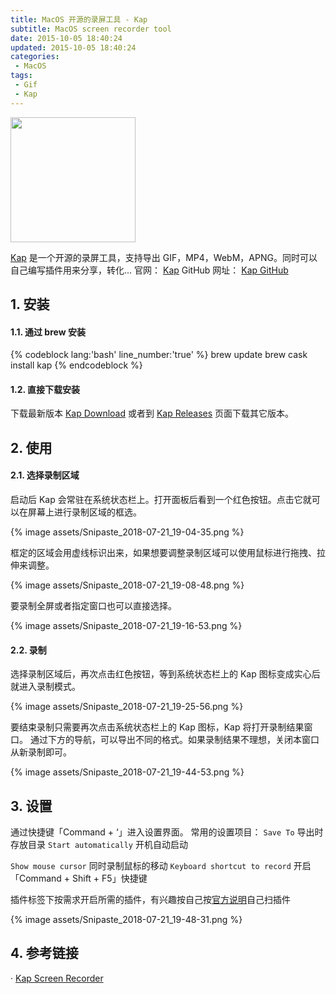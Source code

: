 ```yaml
---
title: MacOS 开源的录屏工具 - Kap
subtitle: MacOS screen recorder tool
date: 2015-10-05 18:40:24
updated: 2015-10-05 18:40:24
categories:
 - MacOS
tags:
 - Gif
 - Kap
---
```


<p>
<img src="{% asset_path assets/logo.svg %}" width="200" />
</p>

[Kap][] 是一个开源的录屏工具，支持导出 GIF，MP4，WebM，APNG。同时可以自己编写插件用来分享，转化...
官网： [Kap][]
GitHub 网址： [Kap GitHub][]

<!--more-->

## 1. 安装
#### 1.1. 通过 brew 安装
{% codeblock lang:'bash' line_number:'true' %}
brew update
brew cask install kap
{% endcodeblock %}

#### 1.2. 直接下载安装
下载最新版本 [Kap Download][]
或者到 [Kap Releases][] 页面下载其它版本。

## 2. 使用
#### 2.1. 选择录制区域
启动后 Kap 会常驻在系统状态栏上。打开面板后看到一个红色按钮。点击它就可以在屏幕上进行录制区域的框选。

{% image assets/Snipaste_2018-07-21_19-04-35.png %}


框定的区域会用虚线标识出来，如果想要调整录制区域可以使用鼠标进行拖拽、拉伸来调整。

{% image assets/Snipaste_2018-07-21_19-08-48.png %}


要录制全屏或者指定窗口也可以直接选择。

{% image assets/Snipaste_2018-07-21_19-16-53.png %}


#### 2.2. 录制
选择录制区域后，再次点击红色按钮，等到系统状态栏上的 Kap 图标变成实心后就进入录制模式。

{% image assets/Snipaste_2018-07-21_19-25-56.png %}


要结束录制只需要再次点击系统状态栏上的 Kap 图标，Kap 将打开录制结果窗口。
通过下方的导航，可以导出不同的格式。如果录制结果不理想，关闭本窗口从新录制即可。

{% image assets/Snipaste_2018-07-21_19-44-53.png %}


## 3. 设置
通过快捷键「Command + ‘」进入设置界面。
常用的设置项目：
`Save To` 导出时存放目录
`Start automatically` 开机自动启动

`Show mouse cursor` 同时录制鼠标的移动
`Keyboard shortcut to record` 开启「Command + Shift + F5」快捷键

插件标签下按需求开启所需的插件，有兴趣按自己按[官方说明][Kap Plugin]自己扫插件

{% image assets/Snipaste_2018-07-21_19-48-31.png %}


## 4. 参考链接
· [Kap Screen Recorder][Kap Github]

[Kap]: https://getkap.co/
[Kap Github]: https://github.com/wulkano/kap
[Kap Download]: https://getkap.co/download
[Kap Releases]: https://github.com/wulkano/kap/releases
[Kap Plugin]: https://github.com/wulkano/kap/blob/master/docs/plugins.md